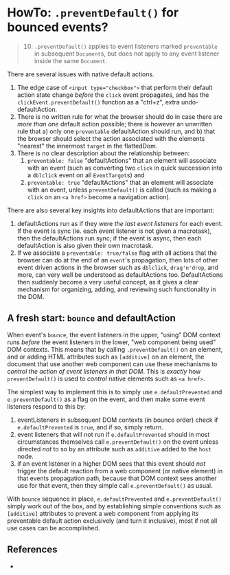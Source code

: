 # HowTo: `.preventDefault()` for bounced events?

> 10. `.preventDefault()` applies to event listeners marked `preventable` in subsequent `Document`s, but does not apply to any event listener inside the same `Document`.

There are several issues with native default actions.
1. The edge case of `<input type="checkbox">` that perform their default action state change *before* the `click` event propagates, and has the `clickEvent.preventDefault()` function as a "ctrl+z", extra undo-defaultAction.
2. There is no written rule for what the browser should do in case there are *more than one* default action possible; there is however an unwritten rule that a) only one `preventable` defaultAction should run, and b) that the browser should select the action associated with the elements "nearest" the innermost `target` in the flattedDom.
3. There is no clear description about the relationship between:
   1. `preventable: false` "defaultActions" that an element will associate with an event (such as converting two `click` in quick succession into a `dblclick` event on all `EventTarget`s) and 
	2. `preventable: true` "defaultActions" that an element will associate with an event, unless `preventDefault()` is called (such as making a `click` on an `<a href>` become a navigation action).

There are also several key insights into defaultActions that are important:

1. defaultActions run as if they were *the last event listeners* for each event. If the event is sync (ie. each event listener is not given a macrotask), then the defaultActions run sync; if the event is async, then each defaultAction is also given their own macrotask.
2. If we associate a `preventable: true/false` flag with all actions that the browser can do at the end of an `event`'s propagation, then lots of other event driven actions in the browser such as `dblclick`, `drag'n'drop`, and more, can very well be understood as defaultActions too. DefaultActions then suddenly become a very useful concept, as it gives a clear mechanism for organizing, adding, and reviewing such functionality in the DOM.   

## A fresh start: `bounce` and defaultAction

When event's `bounce`, the event listeners in the upper, "using" DOM context runs *before* the event listeners in the lower, "web component being used" DOM contexts. This means that by calling `.preventDefault()` on an element, and or adding HTML attributes such as `[additive]` on an element, the document that use another web component can use these mechanisms to *control the action of event listeners in that DOM*. This is *exactly* how `preventDefault()` is used to *control* native elements such as `<a href>`. 

The simplest way to implement this is to simply use `e.defaultPrevented` and `e.preventDefault()` as a flag on the event, and then make some event listeners respond to this by:
1. eventListeners in subsequent DOM contexts (in bounce order) check if `e.defaultPrevented` is `true`, and if so, simply return.
2. event listeners that will not run if `e.defaultPrevented` should in most circumstances themselves call `e.preventDefault()` on the event unless directed *not* to so by an attribute such as `additive` added to the `host` node.     
3. if an event listener in a higher DOM sees that this event should *not* trigger the default reaction from a web component (or native element) in that events propagation path, because that DOM context sees another use for that event, then they simple call `e.preventDefault()` as usual.

With `bounce` sequence in place, `e.defaultPrevented` and `e.preventDefault()` simply work out of the box, and by establishing simple conventions such as `[additive]` attributes to prevent a web component from applying its preventable default action exclusively (and turn it inclusive), most if not all use cases can be accomplished. 

## References

*
